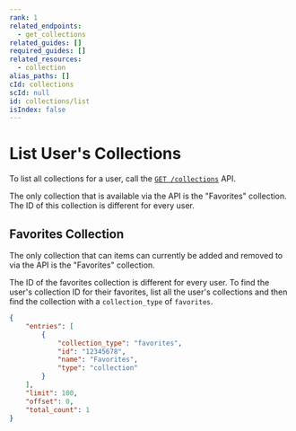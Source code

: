 ```yaml
---
rank: 1
related_endpoints:
  - get_collections
related_guides: []
required_guides: []
related_resources:
  - collection
alias_paths: []
cId: collections
scId: null
id: collections/list
isIndex: false
---
```

# List User's Collections

To list all collections for a user, call the [`GET
/collections`](e://get_collections) API.

<Samples id="get_collections">

</Samples>

<Message warning>

The only collection that is available via the API is the "Favorites" collection. The ID of this collection is different for every user.

</Message>

## Favorites Collection

The only collection that can items can currently be added and removed to via the API is the "Favorites" collection.

The ID of the favorites collection is different for every user. To find the user's collection ID for their favorites, list all the user's collections and then find the collection with a `collection_type` of `favorites`.

```json
{
    "entries": [
        {
            "collection_type": "favorites",
            "id": "12345678",
            "name": "Favorites",
            "type": "collection"
        }
    ],
    "limit": 100,
    "offset": 0,
    "total_count": 1
}
```
